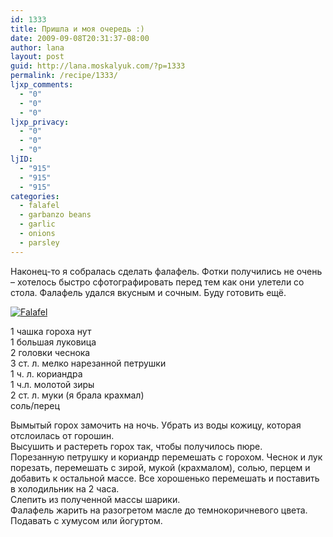 ```yaml
---
id: 1333
title: Пришла и моя очередь :)
date: 2009-09-08T20:31:37-08:00
author: lana
layout: post
guid: http://lana.moskalyuk.com/?p=1333
permalink: /recipe/1333/
ljxp_comments:
  - "0"
  - "0"
  - "0"
ljxp_privacy:
  - "0"
  - "0"
  - "0"
ljID:
  - "915"
  - "915"
  - "915"
categories:
  - falafel
  - garbanzo beans
  - garlic
  - onions
  - parsley
---
```

Наконец-то я собралась сделать фалафель. Фотки получились не очень &#8211; хотелось быстро сфотографировать перед тем как они улетели со стола. Фалафель удался вкусным и сочным. Буду готовить ещё.

<a class="flickr-image alignnone" title="Falafel" href="http://www.flickr.com/photos/67405678@N00/3860435375/" target="_blank"><img src="http://farm3.static.flickr.com/2651/3860435375_ee31d2525d.jpg" alt="Falafel" /></a>

1 чашка гороха нут  
1 большая луковица  
2 головки чеснока  
3 ст. л. мелко нарезанной петрушки  
1 ч. л. кориандра  
1 ч.л. молотой зиры  
2 ст. л. муки (я брала крахмал)  
соль/перец

Вымытый горох замочить на ночь. Убрать из воды кожицу, которая отслоилась от горошин.  
Высушить и растереть горох так, чтобы получилось пюре.  
Порезанную петрушку и кориандр перемешать с горохом. Чеснок и лук порезать, перемешать с зирой, мукой (крахмалом), солью, перцем и добавить к остальной массе. Все хорошенько перемешать и поставить в холодильник на 2 часа.  
Слепить из полученной массы шарики.  
Фалафель жарить на разогретом масле до темнокоричневого цвета. Подавать с хумусом или йогуртом.
